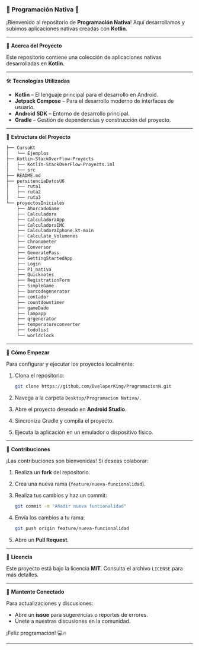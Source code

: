 ### 🌟 **Programación Nativa** 🌟

¡Bienvenido al repositorio de **Programación Nativa**! Aquí desarrollamos y subimos aplicaciones nativas creadas con **Kotlin**. 

---

📌 **Acerca del Proyecto**

Este repositorio contiene una colección de aplicaciones nativas desarrolladas en **Kotlin**. 

---

🛠 **Tecnologías Utilizadas**

* **Kotlin** – El lenguaje principal para el desarrollo en Android.
* **Jetpack Compose** – Para el desarrollo moderno de interfaces de usuario.
* **Android SDK** – Entorno de desarrollo principal.
* **Gradle** – Gestión de dependencias y construcción del proyecto.

---
📂 **Estructura del Proyecto**

```bash
├── CursoKt
│   └── Ejemplos
├── Kotlin-StackOverFlow-Proyects
│   ├── Kotlin-StackOverFlow-Proyects.iml
│   └── src
├── README.md
├── persitenciaDatosU6
│   ├── ruta1
│   ├── ruta2
│   └── ruta3
└── proyectosIniciales
    ├── AhorcadoGame
    ├── Calculadora
    ├── CalculadoraApp
    ├── CalculadoraIMC
    ├── CalculadoraIphone.kt-main
    ├── Calculate_Volumenes
    ├── Chronometer
    ├── Conversor
    ├── GeneratePass
    ├── GettingStartedApp
    ├── Login
    ├── P1_nativa
    ├── Quicknotes
    ├── RegistrationForm
    ├── SimpleGame
    ├── barcodegenerator
    ├── contador
    ├── countdowntimer
    ├── gameDado
    ├── lampapp
    ├── qrgenerator
    ├── temperatureconverter
    ├── todolist
    └── worldclock
```

---

🚀 **Cómo Empezar**

Para configurar y ejecutar los proyectos localmente:

1. Clona el repositorio:

   ```bash
   git clone https://github.com/DveloperKing/ProgramacionN.git
   ```

2. Navega a la carpeta `Desktop/Programacion Nativa/`.

3. Abre el proyecto deseado en **Android Studio**.

4. Sincroniza Gradle y compila el proyecto.

5. Ejecuta la aplicación en un emulador o dispositivo físico.

---

🤝 **Contribuciones**

¡Las contribuciones son bienvenidas! Si deseas colaborar:

1. Realiza un **fork** del repositorio.

2. Crea una nueva rama (`feature/nueva-funcionalidad`).

3. Realiza tus cambios y haz un commit:

   ```bash
   git commit -m "Añadir nueva funcionalidad"
   ```

4. Envía los cambios a tu rama:

   ```bash
   git push origin feature/nueva-funcionalidad
   ```

5. Abre un **Pull Request**.

---

📄 **Licencia**

Este proyecto está bajo la licencia **MIT**. Consulta el archivo `LICENSE` para más detalles.

---

🌟 **Mantente Conectado**

Para actualizaciones y discusiones:

* Abre un **issue** para sugerencias o reportes de errores.
* Únete a nuestras discusiones en la comunidad.

¡Feliz programación! 💻🔥

---

